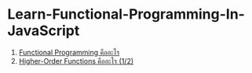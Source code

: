 # Learn-Functional-Programming-In-JavaScript

1. [Functional Programming คืออะไร](https://www.youtube.com/watch?v=-iNKn5eBIak&list=PLOgiLP3tCaPUDsXEB-3dGGO3oxGDRMmQe&index=2)
2. [Higher-Order Functions คืออะไร (1/2)](https://www.youtube.com/watch?v=kapV19HYHzE&list=PLOgiLP3tCaPUDsXEB-3dGGO3oxGDRMmQe&index=3)
